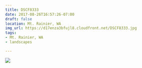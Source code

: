 ```yaml
---
title: DSCF8333
date: 2017-08-26T16:57:26-07:00
draft: false
location: Mt. Rainier, WA
img_url: https://d17enza3bfujl8.cloudfront.net/DSCF8333.jpg
tags:
- Mt. Rainier, WA
- landscapes

---
```


![](https://d17enza3bfujl8.cloudfront.net/DSCF8333.jpg)


